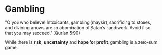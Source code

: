 # Gambling

"O you who believe! Intoxicants, gambling (maysir), sacrificing to stones, and divining arrows are an abomination of Satan’s handiwork. Avoid it so that you may succeed."
(Qur’an 5:90)

While there is **risk**, **uncertainty** and **hope for profit**, gambling is a zero-sum game.
